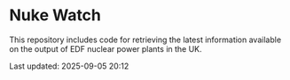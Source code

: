 # Nuke Watch

This repository includes code for retrieving the latest information available on the output of EDF nuclear power plants in the UK.

Last updated: 2025-09-05 20:12